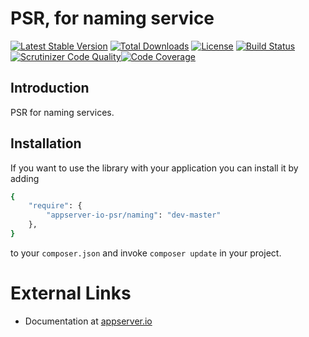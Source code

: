 # PSR, for naming service

[![Latest Stable Version](https://poser.pugx.org/appserver-io-psr/naming/v/stable.png)](https://packagist.org/packages/appserver-io-psr/naming) [![Total Downloads](https://poser.pugx.org/appserver-io-psr/naming/downloads.png)](https://packagist.org/packages/appserver-io-psr/naming) [![License](https://poser.pugx.org/appserver-io-psr/naming/license.png)](https://packagist.org/packages/appserver-io-psr/naming) [![Build Status](https://travis-ci.org/appserver-io-psr/naming.png)](https://travis-ci.org/appserver-io-psr/naming)[![Scrutinizer Code Quality](https://scrutinizer-ci.com/g/appserver-io-psr/naming/badges/quality-score.png?b=master)](https://scrutinizer-ci.com/g/appserver-io-psr/naming/?branch=master)[![Code Coverage](https://scrutinizer-ci.com/g/appserver-io-psr/naming/badges/coverage.png?b=master)](https://scrutinizer-ci.com/g/appserver-io-psr/naming/?branch=master)

## Introduction

PSR for naming services.

## Installation

If you want to use the library with your application you can install it by adding

```sh
{
    "require": {
        "appserver-io-psr/naming": "dev-master"
    },
}
```

to your `composer.json` and invoke `composer update` in your project.

# External Links

* Documentation at [appserver.io](http://docs.appserver.io)

